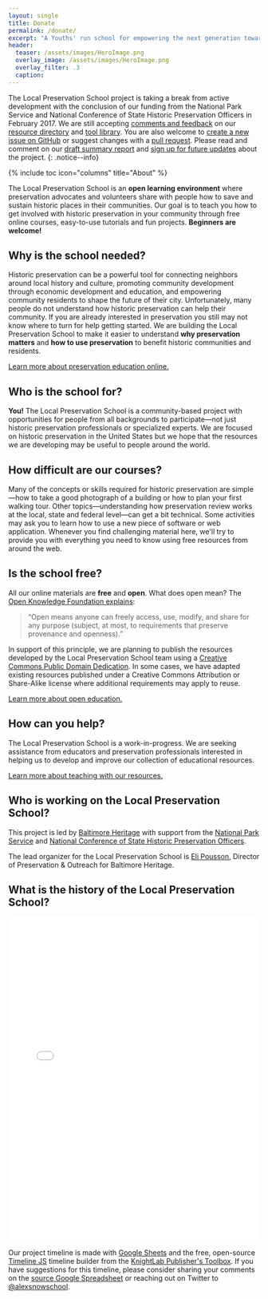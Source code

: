 ```yaml
---
layout: single
title: Donate
permalink: /donate/
excerpt: "A Youths' run school for empowering the next generation towards Myanmar economic and technological advancement."
header:
  teaser: /assets/images/HeroImage.png
  overlay_image: /assets/images/HeroImage.png
  overlay_filter: .3
  caption:
---
```


The Local Preservation School project is taking a break from active development with the conclusion of our funding from the National Park Service and National Conference of State Historic Preservation Officers in February 2017. We are still accepting [comments and feedback](https://localpreservation.github.io/alexsnowschool-open-review/) on our [resource directory](https://localpreservation.github.io/resources/) and [tool library](https://localpreservation.github.io/tools/). You are also welcome to [create a new issue on GitHub](https://github.com/localpreservation/localpreservation.github.io/issues/) or suggest changes with a [pull request](https://github.com/localpreservation/localpreservation.github.io/pulls). Please read and comment on our [draft summary report](https://docs.google.com/document/d/1-ZDXRF2SDic85YNvoZXEeN-NZjJxDmlbukLwB_ZQM3I/edit?usp=sharing) and [sign up for future updates](http://tinyletter.com/localpreservation/) about the project.
{: .notice--info}

{% include toc icon="columns" title="About" %}

The Local Preservation School is an **open learning environment** where preservation advocates and volunteers share with people how to save and sustain historic places in their communities. Our goal is to teach you how to get involved with historic preservation in your community through free online courses, easy-to-use tutorials and fun projects. **Beginners are welcome!**

## Why is the school needed?

Historic preservation can be a powerful tool for connecting neighbors around local history and culture, promoting community development through economic development and education, and empowering community residents to shape the future of their city. Unfortunately, many people do not understand how historic preservation can help their community. If you are already interested in preservation you still may not know where to turn for help getting started. We are building the Local Preservation School to make it easier to understand **why preservation matters** and **how to use preservation** to benefit historic communities and residents.

<p><a href="/background/" class="btn btn--large">Learn more about preservation education online.</a></p>

## Who is the school for?

**You!** The Local Preservation School is a community-based project with opportunities for people from all backgrounds to participate—not just historic preservation professionals or specialized experts. We are focused on historic preservation in the United States but we hope that the resources we are developing may be useful to people around  the world.

## How difficult are our courses?

Many of the concepts or skills required for historic preservation are simple—how to take a good photograph of a building or how to plan your first walking tour. Other topics—understanding how preservation review works at the local, state and federal level—can get a bit technical. Some activities may ask you to learn how to use a new piece of software or web application. Whenever you find challenging material here, we'll try to provide you with everything you need to know using free resources from around the web.

## Is the school free?

All our online materials are **free** and **open**. What does open mean? The [Open Knowledge Foundation explains](http://opendefinition.org/):

>“Open means anyone can freely access, use, modify, and share for any purpose (subject, at most, to requirements that preserve provenance and openness).”

In support of this principle, we are planning to publish the resources developed by the Local Preservation School team using a [Creative Commons Public Domain Dedication](https://creativecommons.org/publicdomain/zero/1.0/). In some cases, we have adapted existing resources published under a Creative Commons Attribution or Share-Alike license where additional requirements may apply to reuse.

<p><a href="/open-education/" class="btn btn--large">Learn more about open education.</a></p>

## How can you help?

The Local Preservation School is a work-in-progress. We are seeking assistance from educators and preservation professionals interested in helping us to develop and improve our collection of educational resources.

<p><a href="/teach/" class="btn btn--large">Learn more about teaching with our resources.</a></p>

## Who is working on the Local Preservation School?

This project is led by [Baltimore Heritage](https://baltimoreheritage.org/) with support from the [National Park Service](https://www.nps.gov/index.htm) and [National Conference of State Historic Preservation Officers](http://ncshpo.org/).

The lead organizer for the Local Preservation School is [Eli Pousson](https://baltimoreheritage.org/about/staff), Director of Preservation & Outreach for Baltimore Heritage.

## What is the history of the Local Preservation School?

<div class="full">
<iframe src='//cdn.knightlab.com/libs/timeline3/latest/embed/index.html?source=1f3g84ZXRDUCuQIwGtJkpWJj5vKRewp2bCEPxJnvl-GA&font=Lustria-Lato&lang=en&initial_zoom=1&height=650' width='100%' height='650' frameborder='0'></iframe>
</div>

Our project timeline is made with [Google Sheets](https://www.google.com/sheets/about/) and the free, open-source [Timeline JS](http://timeline.knightlab.com/) timeline builder from the [KnightLab Publisher's Toolbox](https://projects.knightlab.com/#toolbox). If you have suggestions for this timeline, please consider sharing your comments on the [source Google Spreadsheet](https://docs.google.com/spreadsheets/d/1f3g84ZXRDUCuQIwGtJkpWJj5vKRewp2bCEPxJnvl-GA/edit?usp=sharing) or reaching out on Twitter to [@alexsnowschool](https://twitter.com/alexsnowschool/).
